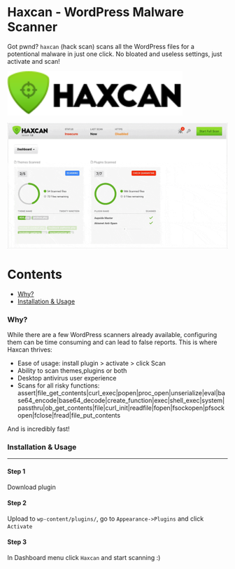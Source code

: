# Haxcan - WordPress Malware Scanner

Got pwnd? `haxcan` (hack scan) scans all the WordPress files for a potentional malware in just one click. No bloated and useless settings, just activate and scan!

<img src="haxcan-logo.svg" alt="" width="400" />

![Haxcan Demo](haxcangif.gif)

Contents
========

 * [Why?](#why)
 * [Installation & Usage](#installation)

### Why?

While there are a few WordPress scanners already available, configuring them can be time consuming and can lead to false reports. This is where Haxcan thrives:

+ Ease of usage: install plugin > activate > click Scan
+ Ability to scan themes,plugins or both
+ Desktop antivirus user experience 
+ Scans for all risky functions: assert|file_get_contents|curl_exec|popen|proc_open|unserialize|eval|base64_encode|base64_decode|create_function|exec|shell_exec|system|passthru|ob_get_contents|file|curl_init|readfile|fopen|fsockopen|pfsockopen|fclose|fread|file_put_contents

And is incredibly fast!

### Installation & Usage
---

#### Step 1

Download plugin

#### Step 2

Upload to `wp-content/plugins/`, go to `Appearance->Plugins` and click `Activate`

#### Step 3

In Dashboard menu click `Haxcan` and start scanning :)

